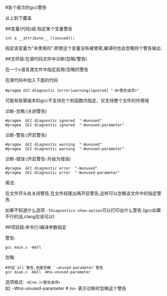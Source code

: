 #各个层次的gcc警告

从上到下覆盖

##变量(代码)级:指定某个变量警告

	int a __attribute__ ((unused));

指定该变量为"未使用的".即使这个变量没有被使用,编译时也会忽略则个警告输出.

##文件级:在源代码文件中诊断(忽略/警告)

在一个c语言源文件中指定启用/忽略的警告

在源代码中加入下面的代码

	#pragma GCC diagnostic [error|warning|ignored] "-W<警告选项>"

可能有些第版本的gcc不支持在个别函数内指定，仅支持整个文件的作用域

诊断-忽略:(关闭警告)

	#pragma  GCC diagnostic ignored  "-Wunused"
	#pragma  GCC diagnostic ignored  "-Wunused-parameter"

诊断-警告:(开启警告)

	#pragma  GCC diagnostic warning  "-Wunused"
	#pragma  GCC diagnostic warning  "-Wunused-parameter"

诊断-错误:(开启警告-升级为错误)

	#pragma  GCC diagnostic error  "-Wunused"
	#pragma  GCC diagnostic error  "-Wunused-parameter"

用法:

在文件开头处关闭警告,在文件结尾出再开启警告,这样可以忽略该文件中的指定警告.

如果不知道什么选项.`-fdiagnostics-show-option`可以打印出什么警告.(gcc如果不行的话,clang应该可以)

##项目级:命令行/编译参数指定

警告:

	gcc main.c -Wall

忽略:

	#开启`all`警告,但是忽略 `-unused-parameter`警告
	gcc mian.c -Wall -Wno-unused-parameter  

选项格式: `-W[no-]<警告选项>`  
如:
	-Wno-unused-parameter # no- 表示诊断时忽略这个警告

